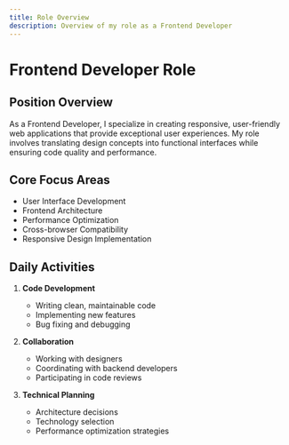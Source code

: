 ```yaml
---
title: Role Overview
description: Overview of my role as a Frontend Developer
---
```


# Frontend Developer Role

## Position Overview

As a Frontend Developer, I specialize in creating responsive, user-friendly web applications that provide exceptional user experiences. My role involves translating design concepts into functional interfaces while ensuring code quality and performance.

## Core Focus Areas

- User Interface Development
- Frontend Architecture
- Performance Optimization
- Cross-browser Compatibility
- Responsive Design Implementation

## Daily Activities

1. **Code Development**
   - Writing clean, maintainable code
   - Implementing new features
   - Bug fixing and debugging

2. **Collaboration**
   - Working with designers
   - Coordinating with backend developers
   - Participating in code reviews

3. **Technical Planning**
   - Architecture decisions
   - Technology selection
   - Performance optimization strategies

